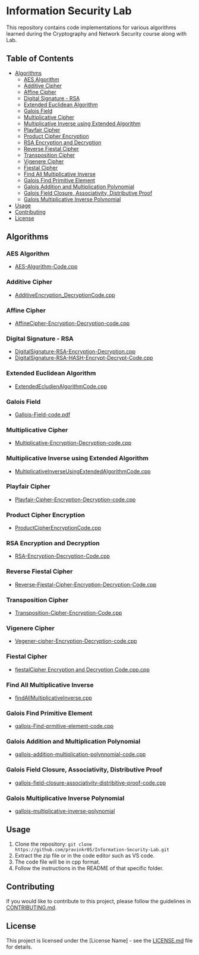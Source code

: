 # Information Security Lab

This repository contains code implementations for various algorithms learned during the Cryptography and Network Security course along with Lab.

## Table of Contents
- [Algorithms](#algorithms)
  - [AES Algorithm](#aes-algorithm)
  - [Additive Cipher](#additive-cipher)
  - [Affine Cipher](#affine-cipher)
  - [Digital Signature - RSA](#digital-signature-rsa)
  - [Extended Euclidean Algorithm](#extended-euclidean-algorithm)
  - [Galois Field](#galois-field)
  - [Multiplicative Cipher](#multiplicative-cipher)
  - [Multiplicative Inverse using Extended Algorithm](#multiplicative-inverse-using-extended-algorithm)
  - [Playfair Cipher](#playfair-cipher)
  - [Product Cipher Encryption](#product-cipher-encryption)
  - [RSA Encryption and Decryption](#rsa-encryption-and-decryption)
  - [Reverse Fiestal Cipher](#reverse-fiestal-cipher)
  - [Transposition Cipher](#transposition-cipher)
  - [Vigenere Cipher](#vigenere-cipher)
  - [Fiestal Cipher](#fiestal-cipher)
  - [Find All Multiplicative Inverse](#find-all-multiplicative-inverse)
  - [Galois Find Primitive Element](#galois-find-primitive-element)
  - [Galois Addition and Multiplication Polynomial](#galois-addition-and-multiplication-polynomial)
  - [Galois Field Closure, Associativity, Distributive Proof](#galois-field-closure-associativity-distributive-proof)
  - [Galois Multiplicative Inverse Polynomial](#galois-multiplicative-inverse-polynomial)
- [Usage](#usage)
- [Contributing](#contributing)
- [License](#license)


## Algorithms

### AES Algorithm

- [AES-Algorithm-Code.cpp](./AES-Algorithm-Code.cpp)

### Additive Cipher

- [AdditiveEncryption_DecryptionCode.cpp](./AdditiveEncryption_DecryptionCode.cpp)

### Affine Cipher

- [AffineCipher-Encryption-Decryption-code.cpp](./AffineCipher-Encryption-Decryption-code.cpp)

### Digital Signature - RSA

- [DigitalSignature-RSA-Encryption-Decryption.cpp](./DigitalSignature-RSA-Encryption-Decryption.cpp)
- [DigitalSignature-RSA-HASH-Encrypt-Decrypt-Code.cpp](./DigitalSignature-RSA-HASH-Encrypt-Decrypt-Code.cpp)

### Extended Euclidean Algorithm

- [ExtendedEcludienAlgorithmCode.cpp](./ExtendedEcludienAlgorithmCode.cpp)

### Galois Field

- [Gallois-Field-code.pdf](./Gallois-Field-code.pdf)

### Multiplicative Cipher

- [Multiplicative-Encryption-Decryption-code.cpp](./Multiplicative-Encryption-Decryption-code.cpp)

### Multiplicative Inverse using Extended Algorithm

- [MultiplicativeInverseUsingExtendedAlgorithmCode.cpp](./MultiplicativeInverseUsingExtendedAlgorithmCode.cpp)

### Playfair Cipher

- [Playfair-Cipher-Encryption-Decryption-code.cpp](./Playfair-Cipher-Encryption-Decryption-code.cpp)

### Product Cipher Encryption

- [ProductCipherEncryptionCode.cpp](./ProductCipherEncryptionCode.cpp.cpp)

### RSA Encryption and Decryption

- [RSA-Encryption-Decryption-Code.cpp](./RSA-Encryption-Decryption-Code.cpp)

### Reverse Fiestal Cipher

- [Reverse-Fiestal-Cipher-Encryption-Decryption-Code.cpp](./Reverse-Fiestal-Cipher-Encryption-Decryption-Code.cpp)

### Transposition Cipher

- [Transposition-Cipher-Encryption-Code.cpp](./Transposition-Cipher-Encryption-Code.cpp)

### Vigenere Cipher

- [Vegener-cipher-Encryption-Decryption-code.cpp](./Vegener-cipher-Encryption-Decryption-code.cpp)

### Fiestal Cipher

- [fiestalCipher Encryption and Decryption Code.cpp.cpp](./fiestalCipher%20Encryption%20and%20Decryption%20Code.cpp.cpp)

### Find All Multiplicative Inverse

- [findAllMultiplicativeInverse.cpp](./findAllMultiplicativeInverse.cpp)

### Galois Find Primitive Element

- [gallois-Find-prmitive-element-code.cpp](./gallois-Find-prmitive-element-code.cpp)

### Galois Addition and Multiplication Polynomial

- [gallois-addition-multiplication-polynnomial-code.cpp](./gallois-addition-multiplication-polynnomial-code.cpp)

### Galois Field Closure, Associativity, Distributive Proof

- [gallois-field-closure-associativity-distribitive-proof-code.cpp](./gallois-field-closure-associativity-distribitive-proof-code.cpp)

### Galois Multiplicative Inverse Polynomial

- [gallois-multiplicative-inverse-polynomial](./gallois-multiplicative-inverse-polynomial)

## Usage

1. Clone the repository: `git clone https://github.com/pravinkr05/Information-Security-Lab.git`
2. Extract the zip file or in the code editor such as VS code.
3. The code file will be in cpp format.
4. Follow the instructions in the README of that specific folder.

## Contributing

If you would like to contribute to this project, please follow the guidelines in [CONTRIBUTING.md](CONTRIBUTING.md).

## License

This project is licensed under the [License Name] - see the [LICENSE.md](LICENSE.md) file for details.

